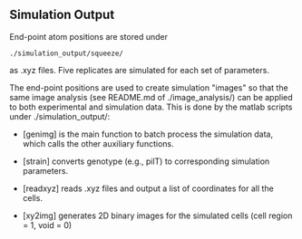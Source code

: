 ## Simulation Output

End-point atom positions are stored under 
  
    ./simulation_output/squeeze/

as .xyz files. Five replicates are simulated for each set
of parameters.

The end-point positions are used to create simulation "images"
so that the same image analysis (see README.md of ./image_analysis/)
can be applied to both experimental and simulation data. 
This is done by the matlab scripts under ./simulation_output/:

- [genimg] is the main function to batch process the
	simulation data, which calls the other auxiliary functions.

- [strain] converts genotype (e.g., pilT) to corresponding
	simulation parameters.

- [readxyz] reads .xyz files and output a list of coordinates
	for all the cells.
  
-  [xy2img] generates 2D binary images for the simulated cells
	(cell region = 1, void = 0)
